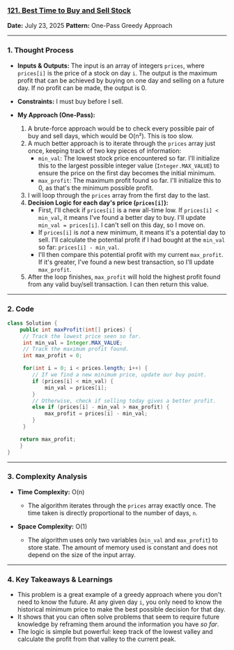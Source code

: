 ### [121. Best Time to Buy and Sell Stock](https://leetcode.com/problems/best-time-to-buy-and-sell-stock/)

**Date:** July 23, 2025
**Pattern:** One-Pass Greedy Approach

---

### 1. Thought Process

- **Inputs & Outputs:** The input is an array of integers `prices`, where `prices[i]` is the price of a stock on day `i`. The output is the maximum profit that can be achieved by buying on one day and selling on a future day. If no profit can be made, the output is 0.

- **Constraints:** I must buy before I sell.

- **My Approach (One-Pass):**
  1.  A brute-force approach would be to check every possible pair of buy and sell days, which would be O(n²). This is too slow.
  2.  A much better approach is to iterate through the `prices` array just once, keeping track of two key pieces of information:
      - `min_val`: The lowest stock price encountered so far. I'll initialize this to the largest possible integer value (`Integer.MAX_VALUE`) to ensure the price on the first day becomes the initial minimum.
      - `max_profit`: The maximum profit found so far. I'll initialize this to 0, as that's the minimum possible profit.
  3.  I will loop through the `prices` array from the first day to the last.
  4.  **Decision Logic for each day's price (`prices[i]`):**
      - First, I'll check if `prices[i]` is a new all-time low. If `prices[i] < min_val`, it means I've found a better day to buy. I'll update `min_val = prices[i]`. I can't sell on this day, so I move on.
      - If `prices[i]` is _not_ a new minimum, it means it's a potential day to sell. I'll calculate the potential profit if I had bought at the `min_val` so far: `prices[i] - min_val`.
      - I'll then compare this potential profit with my current `max_profit`. If it's greater, I've found a new best transaction, so I'll update `max_profit`.
  5.  After the loop finishes, `max_profit` will hold the highest profit found from any valid buy/sell transaction. I can then return this value.

---

### 2. Code

```java
class Solution {
    public int maxProfit(int[] prices) {
     // Track the lowest price seen so far.
     int min_val = Integer.MAX_VALUE;
     // Track the maximum profit found.
     int max_profit = 0;

     for(int i = 0; i < prices.length; i++) {
        // If we find a new minimum price, update our buy point.
        if (prices[i] < min_val) {
            min_val = prices[i];
        }
        // Otherwise, check if selling today gives a better profit.
        else if (prices[i] - min_val > max_profit) {
            max_profit = prices[i] - min_val;
        }
     }

    return max_profit;
    }
}
```

---

### 3. Complexity Analysis

- **Time Complexity:** O(n)

  - The algorithm iterates through the `prices` array exactly once. The time taken is directly proportional to the number of days, `n`.

- **Space Complexity:** O(1)
  - The algorithm uses only two variables (`min_val` and `max_profit`) to store state. The amount of memory used is constant and does not depend on the size of the input array.

---

### 4. Key Takeaways & Learnings

- This problem is a great example of a greedy approach where you don't need to know the future. At any given day `i`, you only need to know the historical minimum price to make the best possible decision for that day.
- It shows that you can often solve problems that seem to require future knowledge by reframing them around the information you have _so far_.
- The logic is simple but powerful: keep track of the lowest valley and calculate the profit from that valley to the current peak.
